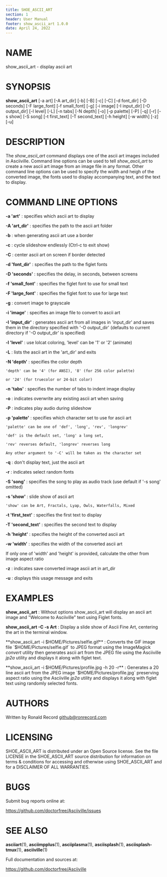 ```yaml
---
title: SHOE_ASCII_ART
section: 1
header: User Manual
footer: show_ascii_art 1.0.0
date: April 24, 2022
---
```

# NAME
show_ascii_art - display ascii art

# SYNOPSIS
**show_ascii_art** [-a art] [-A art_dir] [-b] [-B] [-c] [-C] [-d font_dir] [-D seconds] [-F large_font] [-f small_font] [-g] [-i image] [-I input_dir] [-O output_dir] [-l level] [-L] [-n tabs] [-N depth] [-o] [-p palette] [-P] [-q] [-r] [-s show] [-S song] [-t first_text] [-T second_text] [-h height] [-w width] [-z] [-u]

# DESCRIPTION
The *show_ascii_art* command displays one of the ascii art images included in
Asciiville. Command line options can be used to tell *show_ascii_art* to create
a new ascii art image from an image file in any format. Other command line
options can be used to specify the width and heigh of the converted image,
the fonts used to display accompanying text, and the text to display.

# COMMAND LINE OPTIONS

**-a 'art'**
: specifies which ascii art to display

**-A 'art_dir'**
: specifies the path to the ascii art folder

**-b**
: when generating ascii art use a border

**-c**
: cycle slideshow endlessly (Ctrl-c to exit show)

**-C**
: center ascii art on screen if border detected

**-d 'font_dir'**
: specifies the path to the figlet fonts

**-D 'seconds'**
: specifies the delay, in seconds, between screens

**-f 'small_font'**
: specifies the figlet font to use for small text

**-F 'large_font'**
: specifies the figlet font to use for large text

**-g**
: convert image to grayscale

**-i 'image'**
: specifies an image file to convert to ascii art

**-I 'input_dir'**
: generates ascii art from all images in 'input_dir' and saves them in the directory specified with '-O output_dir' (defaults to current directory if '-O output_dir' is specified)

**-l 'level'**
: use lolcat coloring, 'level' can be '1' or '2' (animate)

**-L**
: lists the ascii art in the 'art_dir' and exits

**-N 'depth'**
: specifies the color depth

    'depth' can be '4' (for ANSI), '8' (for 256 color palette)

    or '24' (for truecolor or 24-bit color)

**-n 'tabs'**
: specifies the number of tabs to indent image display

**-o**
: indicates overwrite any existing ascii art when saving

**-P**
: indicates play audio during slideshow

**-p 'palette'**
: specifies which character set to use for ascii art

    'palette' can be one of 'def', 'long', 'rev', 'longrev'

    'def' is the default set, 'long' a long set,

    'rev' reverses default, 'longrev' reverses long

    Any other argument to '-C' will be taken as the character set

**-q**
: don't display text, just the ascii art

**-r**
: indicates select random fonts

**-S 'song'**
: specifies the song to play as audio track (use default if '-s song' omitted)

**-s 'show'**
: slide show of ascii art

    'show' can be Art, Fractals, Lyap, Owls, Waterfalls, Mixed

**-t 'first_text'**
: specifies the first text to display

**-T 'second_text'**
: specifies the second text to display

**-h 'height'**
: specifies the height of the converted ascii art

**-w 'width'**
: specifies the width of the converted ascii art

If only one of 'width' and 'height' is provided, calculate the other from image aspect ratio

**-z**
: indicates save converted image ascii art in art_dir

**-u**
: displays this usage message and exits

# EXAMPLES
**show_ascii_art**
: Without options show_ascii_art will display an ascii art image and "Welcome to Asciiville" text using Figlet fonts.

**show_ascii_art -C -s Art**
: Display a slide show of Ascii Fine Art, centering the art in the terminal window.

**show_ascii_art -i $HOME/Pictures/selfie.gif**
: Converts the GIF image file `$HOME/Pictures/selfie.gif` to JPEG format using the ImageMagick *convert* utility then generates ascii art from the JPEG file using the Asciiville *jp2a* utility and displays it along with figlet text.

**show_ascii_art -i $HOME/Pictures/profile.jpg -h 20 -r**
: Generates a 20 line ascii art from the JPEG image `$HOME/Pictures/profile.jpg` preserving aspect ratio using the Asciiville *jp2a* utility and displays it along with figlet text using randomly selected fonts.

# AUTHORS
Written by Ronald Record github@ronrecord.com

# LICENSING
SHOE_ASCII_ART is distributed under an Open Source license.
See the file LICENSE in the SHOE_ASCII_ART source distribution
for information on terms &amp; conditions for accessing and
otherwise using SHOE_ASCII_ART and for a DISCLAIMER OF ALL WARRANTIES.

# BUGS
Submit bug reports online at:

https://github.com/doctorfree/Asciiville/issues

# SEE ALSO
**asciiart**(1), **asciimpplus**(1), **asciiplasma**(1), **asciisplash**(1), **asciisplash-tmux**(1), **asciiville**(1)

Full documentation and sources at:

https://github.com/doctorfree/Asciiville


